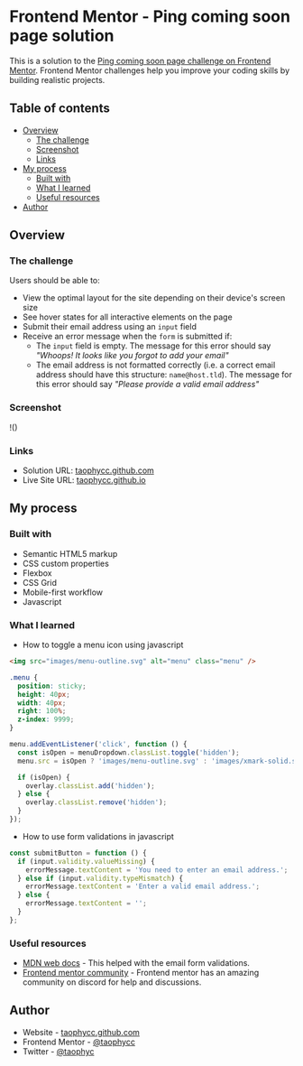 # Frontend Mentor - Ping coming soon page solution

This is a solution to the [Ping coming soon page challenge on Frontend Mentor](https://www.frontendmentor.io/challenges/ping-single-column-coming-soon-page-5cadd051fec04111f7b848da). Frontend Mentor challenges help you improve your coding skills by building realistic projects. 

## Table of contents

- [Overview](#overview)
  - [The challenge](#the-challenge)
  - [Screenshot](#screenshot)
  - [Links](#links)
- [My process](#my-process)
  - [Built with](#built-with)
  - [What I learned](#what-i-learned)
  - [Useful resources](#useful-resources)
- [Author](#author)


## Overview

### The challenge

Users should be able to:

- View the optimal layout for the site depending on their device's screen size
- See hover states for all interactive elements on the page
- Submit their email address using an `input` field
- Receive an error message when the `form` is submitted if:
	- The `input` field is empty. The message for this error should say *"Whoops! It looks like you forgot to add your email"*
	- The email address is not formatted correctly (i.e. a correct email address should have this structure: `name@host.tld`). The message for this error should say *"Please provide a valid email address"*

### Screenshot

!()

### Links

- Solution URL: [taophycc.github.com](https://your-solution-url.com)
- Live Site URL: [taophycc.github.io](https://your-live-site-url.com)

## My process

### Built with

- Semantic HTML5 markup
- CSS custom properties
- Flexbox
- CSS Grid
- Mobile-first workflow
- Javascript 

### What I learned

- How to toggle a menu icon using javascript

```html
<img src="images/menu-outline.svg" alt="menu" class="menu" />
```
```css
.menu {
  position: sticky;
  height: 40px;
  width: 40px;
  right: 100%;
  z-index: 9999;
}
```
```js
menu.addEventListener('click', function () {
  const isOpen = menuDropdown.classList.toggle('hidden');
  menu.src = isOpen ? 'images/menu-outline.svg' : 'images/xmark-solid.svg';

  if (isOpen) {
    overlay.classList.add('hidden');
  } else {
    overlay.classList.remove('hidden');
  }
});
```

- How to use form validations in javascript

```js
const submitButton = function () {
  if (input.validity.valueMissing) {
    errorMessage.textContent = 'You need to enter an email address.';
  } else if (input.validity.typeMismatch) {
    errorMessage.textContent = 'Enter a valid email address.';
  } else {
    errorMessage.textContent = '';
  }
};
```

### Useful resources

- [MDN web docs](https://developer.mozilla.org/en-US/docs/Learn_web_development/Extensions/Forms/Form_validation#different_types_of_client-side_validation) - This helped with the email form validations.
- [Frontend mentor community](https://frontendmentor.io) - Frontend mentor has an amazing community on discord for help and discussions.


## Author

- Website - [taophycc.github.com](https://www.github.com/taophycc)
- Frontend Mentor - [@taophycc](https://www.frontendmentor.io/taophycc)
- Twitter - [@taophyc](https://www.twitter.com/taophyc_)

